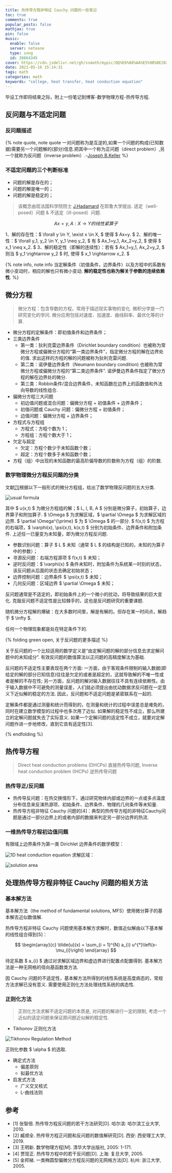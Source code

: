 ```yaml
---
title: 热传导方程非特征 Cauchy 问题的一些笔记
toc: true
comments: true
popular_posts: false
mathjax: true
pin: false
music:
  enable: false
  server: netease
  type: song
  id: 26664345
cover: https://cdn.jsdelivr.net/gh/ssmath/mypic/QQ%E6%88%AA%E5%9B%BE20210516204143.png
date: 2021-05-16 15:14:31
tags: math
categories: math
keywords: "college, heat transfer, heat conduction equation"
---
```


毕设工作即将结束之际，附上一份笔记到博客-数学物理方程-热传导方程.

<!-- more -->

## 反问题与不适定问题

### 反问题描述

{% note quote, note quote 一对问题称为是互逆的,如果一个问题的构成(已知数据)需要另一个问题解的(部分)信息.把其中一个称为正问题（direct problem）,另一个就称为反问题（inverse problem）.-[Joseph B.Keller](https://www.maa.org/programs/maa-awards/writing-awards/inverse-problems) %}

### 不适定问题的三个判断标准

- 问题的解是存在的；
- 问题的解是唯一的；
- 问题的解是稳定的；

> 该概念由现法国科学院院士 [J.Hadamard](https://doi.org/10.1063/1.3061337) 在耶鲁大学提出. 适定（well-posed）问题 & 不适定（ill-posed）问题.

$$ Ax=y, A: X \rightarrow Y 的线性紧算子 $$

1、解的存在性：$ \forall y \in Y, \exist x \in X, $ 使得 $ Ax=y. $
2、解的唯一性：$ \forall y_1, y_2 \in Y, y_1 \neq y_2, $ 有 $ Ax_1=y_1, Ax_2=y_2, $ 使得 $ x_1 \neq x_2. $
3、解的稳定性（即解的连续性）：若有 $ Ax_1=y_1, Ax_2=y_2, $ 则当 $ y_1 \rightarrow y_2 $ 时, 使得 $ x_1 \rightarrow x_2. $

{% note info, note info 当定解条件（初值条件，边界条件）以及方程中的系数有微小变动时，相应的解也只有微小变动. **解的稳定性也称为解关于参数的连续依赖性**. %}

## 微分方程

> 微分方程：包含导数的方程，常用于描述现实事物的变化. 微积分学是一门研究变化的学问. 微分应用包括对速度、加速度、曲线斜率、最优化等的计算.

- 微分方程的定解条件：即初值条件和边界条件；
- 三类边界条件
  - 第一类：狄利克雷边界条件（Dirichlet boundary condition）也被称为常微分方程或偏微分方程的“第一类边界条件”，指定微分方程的解在边界处的值. 求出这样的方程的解的问题被称为狄利克雷问题.
  - 第二类：诺伊曼边界条件（Neumann boundary condition) 也被称为常微分方程或偏微分方程的“第二类边界条件”. 诺伊曼边界条件指定了微分方程的解在边界处的微分.
  - 第三类：Robbin条件/混合边界条件，未知函数在边界上的函数值和外法向导数的线性组合.
- 偏微分方程三大问题
  - 初边值问题或混合问题：偏微分方程 + 初值条件 + 边界条件；
  - 初值问题或 Cauchy 问题：偏微分方程 + 初值条件；
  - 边值问题：偏微分方程 + 边界条件；
- 方程式与方程组
  - 方程式：方程个数为 1；
  - 方程组：方程个数大于 1；
- 欠定与超定
  - 欠定：方程个数少于未知函数个数；
  - 超定：方程个数多于未知函数个数；
- 方程（组）中出现的未知函数的最高阶偏导数的阶数称为方程（组）的阶数.

### 数学物理微分方程反问题的分类

文献[[1]](https://kns.cnki.net/kcms/detail/detail.aspx?dbcode=CMFD&dbname=CMFD2012&filename=1011261245.nh&v=joX1pOpPDKFRDYlQC3pl9eAy%25mmd2FFR6JQF03PRrUGgLtqHWDNOAV1MZLVHJTWP8lvee)根据以下一般形式的微分方程组，给出了数学物理反问题的五大分类.

![usual formula](https://cdn.jsdelivr.net/gh/ssmath/mypic/20210516235852.png)

<!--
$$ \begin{align*}
& 微分方程：Lu(x,t)=f(x,t), x \in \Omega, t \in  (0, \infty) \\
& 初值条件： Iu(x,t)=\varphi(x), x \in \Omega, t=0 \\
& 边界条件： Bu(x,t)=\psi(x,t), x \in \partial \Omega \\
& 附加条件： Au(x,t)=k(x,t), x \in \partial \Omega^{\prime}
\end{align*}$$
-->

其中 $ u(x,t) $ 为微分方程组的解；$ L, I, B, A $ 分别是微分算子，初始算子，边界算子和附加算子. $ \Omega $ 为求解区域，$ \partial \Omega $ 为求解区域的边界. $ \partial \Omega^{\prime} $ 为 $ \Omega $ 的一部分. $ f(x,t) $ 为方程的右端项，$ \varphi(x), \psi(x,t), k(x,t) $ 分别为初始条件、边界条件和附加条件. 上述任一已量变为未知量，即为微分方程反问题.

- 参数识别问题：算子 $ L $ 未知（通常 $ L $ 的结构是已知的，未知的为算子中的参数）；
- 寻源反问题：右端方程源项 $ f(x,t) $ 未知；
- 逆时反问题：$ \varphi(x) $ 条件未知时，附加条件为系统某一时刻的状态，该反问题从后面的状态去确定初始状态；
- 边界控制问题：边界条件 $ \psi(x,t) $ 未知；
- 几何反问题：区域边界 $ \partial \Omega $ 未知；

反问题通常是不适定的，即初始条件上的一个微小的扰动，将导致结果的巨大变化. 克服反问题不适定性是比较棘手的，这也是反问题研究的重要课题.

随机微分方程解的爆破：在大多数时间里，解是有解的。但存在某一时间点，解趋于 $ \infty $.

任何一个物理现象都是处在特定条件下的.

{% folding green open, 关于反问题的更多描述 %}

关于反问题的一个比较适用的数学定义是“由定解问题的解的部分信息去求定解问题中的未知成分”. 有效反问题的数值算法以正问题的高精度解法为基础.

反问题的不适定性主要表现在两个方面: 一方面，由于客观条件限制的输入数据(即给定的解的部分已知信息)往往是欠定的或者是超定的，这就导致解的不唯一性或者是解的不存在性; 另一方面，反问题的解对输入数据往往不具有连续依赖性。由于输入数据中不可避免的测量误差，人们就必须提出由扰动数据求反问题在一定意义下近似解的稳定的方法. 因此，反问题和不适定问题是紧密联系在一起的.

定解条件都是通过测量和统计而得到的，在测量和统计的过程中误差总是难免的，同时在建立数学模型的过程中也多次用了近似. 如果解的稳定性不成立，那么所建立的定解问题就失去了实际意义. 如果一个定解问题的适定性不成立，就要对定解问题作进一步地修改，直到它具有适定性[3].

{% endfolding %}

## 热传导方程

> Direct heat conduction problems (DHCPs) 直接热传导问题, Inverse heat conduction problem (IHCPs) 逆热传导问题

### 热传导正/反问题

- 热传导反问题：在热交换情形下，通过研究物体内部或边界的一点或多点温度分布信息来反演热源项、初始条件、边界条件、物理的几何条件等未知量.
- 热传导方程非特征 Cauchy 问题的[4]：典型的热传导方程的非特征Cauchy问题是通过一部分边界上的或者内部的数据来判定另一部分边界的热流.

### 一维热传导方程初边值问题

有限域上边界条件为第一类 Dirichlet 边界条件的数学模型：

<!--
$$
\left\{
\begin{aligned}
u_t(x,t) & = a^2u_{xx}, \quad (x,t) \in (0,1) \times (0,T)\\
u(x,0) & = g(x), \quad \quad \quad x \in [0,1] \\
u(0,t) & = f_1(t), \quad \quad \quad t \in [0,T] \\
u(1,t) & = f_2(t), \quad \quad \quad t \in [0,T]
\end{aligned}
\right.
$$
-->

![1D heat conduction equation](https://cdn.jsdelivr.net/gh/ssmath/mypic/20210517000025.png)
求解区域：

![solution area](https://cdn.jsdelivr.net/gh/ssmath/mypic/20210516203140.png)

## 处理热传导方程非特征 Cauchy 问题的相关方法

### 基本解方法

基本解方法（the method of fundamental solutions, MFS）使用微分算子的基本解去近似数值解.

热传导方程非特征 Cauchy 问题使用基本解方求解时，数值近似解由以下基本解的线性组合得到[5]：

$$
\begin{array}{c}
\tilde{u}(x) = \sum_{i = 1}^{N} a_{i} u^{*}\left(x-\mu_{i}\right)
\end{array}
$$

待定系数 $ a_{i} $ 通过对求解区域边界和虚边界进行配置点配置得到. 基本解方法是一种无网格的径向基函数类方法.

因 Cauchy 问题的不适定性，基本解方法所得到的线性系统是高度病态的，常规方法求解已没有意义. 需要使用正则化方法处理线性系统的病态性.

### 正则化方法

> 正则化方法求解不适定问题的本质是, 对问题的解进行一定的限制, 考虑一个近似的适定问题来保证原问题近似解的稳定性.

- Tikhonov 正则化方法

![Tikhonov Regulation Method](https://cdn.jsdelivr.net/gh/ssmath/mypic/20210517000100.png)

正则化参数 $ \alpha  $ 的选取.

- 确定式方法
  - 偏差原则
  - 拟最优方法
- 启发式方法
  - 广义交叉核式
  - L-曲线法则

## 参考

- [1] 张智倍. 热传导方程反问题的若干方法研究[D]. 哈尔滨: 哈尔滨工业大学, 2010.
- [2] 臧顺全. 热传导方程正问题和反问题的数值解研究[D]. 西安: 西安理工大学, 2019.
- [3] 王明新. 数学物理方程[M]. 清华大学出版社, 2005: 1-171.
- [4] 贾现正. 热传导方程中的若干反问题[D]. 上海: 复旦大学, 2005.
- [5] 金邦梯. 一类椭圆型偏微分方程反问题的无网格方法[D]. 杭州: 浙江大学, 2005.



